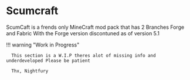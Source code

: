 # Scumcraft 

ScumCaft is a frends only MineCraft mod pack that has 2 Branches Forge and Fabric With the Forge version discontuned as of version 5.1

!!! warning "Work in Progress"

      This section is a W.I.P theres alot of missing info and underdeveloped Please be patient

      Thx, Nightfury